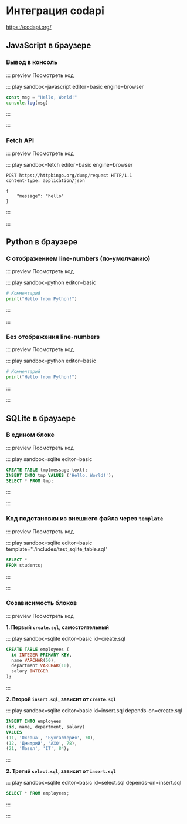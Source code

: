 # Интеграция codapi

https://codapi.org/

## JavaScript в браузере

### Вывод в консоль

::: preview Посмотреть код

  ::: play sandbox=javascript editor=basic engine=browser

  ```js
  const msg = "Hello, World!"
  console.log(msg)
  ```

  :::

:::

### Fetch API

::: preview Посмотреть код

  ::: play sandbox=fetch editor=basic engine=browser

  ```http
  POST https://httpbingo.org/dump/request HTTP/1.1
  content-type: application/json

  {
      "message": "hello"
  }
  ```

  :::

:::

## Python в браузере

### С отображением line-numbers (по-умолчанию)

::: preview Посмотреть код

  ::: play sandbox=python editor=basic

  ```python
  # Комментарий
  print("Hello from Python!")
  ```

  :::

:::

### Без отображения line-numbers

::: preview Посмотреть код

  ::: play sandbox=python editor=basic

  ```python :no-line-numbers
  # Комментарий
  print("Hello from Python!")
  ```

  :::

:::

## SQLite в браузере

### В едином блоке

::: preview Посмотреть код

  ::: play sandbox=sqlite editor=basic

  ```sql
  CREATE TABLE tmp(message text);
  INSERT INTO tmp VALUES ('Hello, World!');
  SELECT * FROM tmp;
  ```

  :::

:::

### Код подстановки из внешнего файла через `template`

::: preview Посмотреть код

  ::: play sandbox=sqlite editor=basic template="./includes/test_sqlite_table.sql"

  ```sql
  SELECT *
  FROM students;
  ```

  :::

:::

### Созависимость блоков

::: preview Посмотреть код

  **1. Первый `create.sql`, самостоятельный**

  ::: play sandbox=sqlite editor=basic id=create.sql

  ```sql
  CREATE TABLE employees (
    id INTEGER PRIMARY KEY,
    name VARCHAR(50),
    department VARCHAR(10),
    salary INTEGER
  );
  ```

  :::

  **2. Второй `insert.sql`, зависит от `create.sql`**

  ::: play sandbox=sqlite editor=basic id=insert.sql depends-on=create.sql

  ```sql
  INSERT INTO employees
  (id, name, department, salary)
  VALUES
  (11, 'Оксана', 'Бухгалтерия', 70),
  (12, 'Дмитрий', 'АХО', 78),
  (21, 'Павел', 'IT', 84);
  ```

  :::

  **2. Третий `select.sql`, зависит от `insert.sql`**

  ::: play sandbox=sqlite editor=basic id=select.sql depends-on=insert.sql

  ```sql
  SELECT * FROM employees;
  ```

  :::

:::
